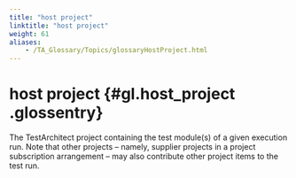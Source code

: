 ```yaml
--- 
title: "host project"
linktitle: "host project"
weight: 61
aliases: 
    - /TA_Glossary/Topics/glossaryHostProject.html
---
```

# host project {#gl.host_project .glossentry}

The TestArchitect project containing the test module\(s\) of a given execution run. Note that other projects – namely, supplier projects in a project subscription arrangement – may also contribute other project items to the test run.


